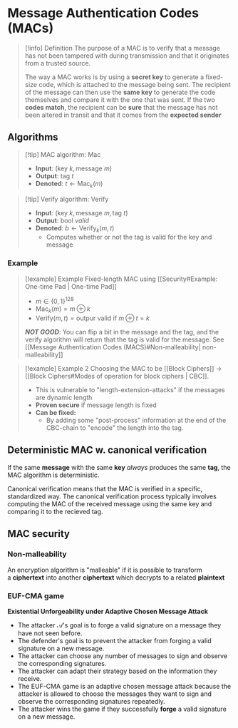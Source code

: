 # Message Authentication Codes (MACs)

>[!info] Definition
> The purpose of a MAC is to verify that a message has not been tampered with during transmission and that it originates from a trusted source.
> 
> The way a MAC works is by using a **secret key** to generate a fixed-size code, which is attached to the message being sent. The recipient of the message can then use the **same key** to generate the code themselves and compare it with the one that was sent. If the two **codes match**, the recipient can be **sure** that the message has not been altered in transit and that it comes from the **expected sender**


## Algorithms

>[!tip] MAC algorithm: $\text{Mac}$
> - **Input**: $(\text{key } k, \text{message } m)$
> - **Output**: $\text{tag }t$
> - **Denoted**: $t \leftarrow \text{Mac}_{k}(m)$

>[!tip] Verify algorithm: $\text{Verify}$
> - **Input**: $(\text{key } k, \text{message } m, \text{tag } t)$
> - **Output**: $\text{bool } valid$
> - **Denoted**: $b \leftarrow \text{Verify}_{k}(m,t)$
> 	- Computes whether or not the tag is valid for the key and message

### Example

>[!example] Example
> Fixed-length MAC using [[Security#Example: One-time Pad | One-time Pad]]
> - $m \in \{0,1\}^{128}$
> - $\text{Mac}_{k}(m)=m\oplus k$
> - $\text{Verify}(m,t)= \text{outpur valid if } m \oplus t = k$
> 
> ***NOT GOOD***:
> You can flip a bit in the message and the tag, and the verify algorithm will return that the tag is valid for the message. See [[Message Authentication Codes (MACS)#Non-malleability| non-malleability]]

>[!example] Example 2
> Choosing the MAC to be [[Block Ciphers]] -> [[Block Ciphers#Modes of operation for block ciphers | CBC]]. 
> - This is vulnerable to "length-extension-attacks" if the messages are dynamic length
> - **Proven secure** if message length is fixed
> - **Can be fixed:**
> 	- By adding some "post-process" information at the end of the CBC-chain to "encode" the length into the tag.





## Deterministic MAC w. canonical verification
If the same **message** with the same **key** *always* produces the same **tag**, the MAC algorithm is deterministic. 

Canonical verification means that the MAC is verified in a specific, standardized way.
The canonical verification process typically involves computing the MAC of the received message using the same key and comparing it to the recieved tag.



## MAC security

### Non-malleability
An encryption algorithm is "malleable" if it is possible to transform a **ciphertext** into another **ciphertext** which decrypts to a related **plaintext**

### EUF-CMA game
**Existential Unforgeability under Adaptive Chosen Message Attack**

-   The attacker $\mathcal{A}$'s goal is to forge a valid signature on a message they have not seen before.
-   The defender's goal is to prevent the attacker from forging a valid signature on a new message.
-   The attacker can choose any number of messages to sign and observe the corresponding signatures.
-   The attacker can adapt their strategy based on the information they receive.
-   The EUF-CMA game is an adaptive chosen message attack because the attacker is allowed to choose the messages they want to sign and observe the corresponding signatures repeatedly.
-   The attacker wins the game if they successfully **forge** a valid signature on a new message.


